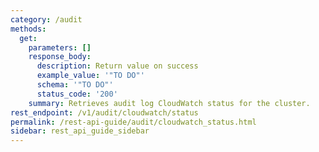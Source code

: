 ```yaml
---
category: /audit
methods:
  get:
    parameters: []
    response_body:
      description: Return value on success
      example_value: '"TO DO"'
      schema: '"TO DO"'
      status_code: '200'
    summary: Retrieves audit log CloudWatch status for the cluster.
rest_endpoint: /v1/audit/cloudwatch/status
permalink: /rest-api-guide/audit/cloudwatch_status.html
sidebar: rest_api_guide_sidebar
---
```

